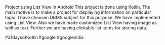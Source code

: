 Project using List View in Android This project is done using Kotlin.
The main motive is to make a project for displaying information on particular topic. I have choosen DBMS subject for this purpose.
We have implemented using List View. Also we have made customized List View having image as well as text. Further we are having clickable list 
items for storing data.

#31daysofKotlin #google #googleindia
